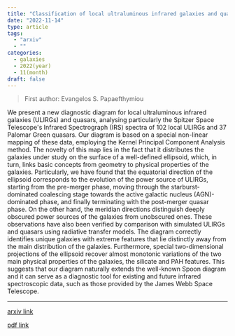 ```yaml
---
title: "Classification of local ultraluminous infrared galaxies and quasars with kernel principal component analysis"
date: "2022-11-14"
type: article
tags:
  - "arxiv"
  - ""
categories:
  - galaxies
  - 2022(year)
  - 11(month)
draft: false
---
```


> First author: Evangelos S. Papaefthymiou

 We present a new diagnostic diagram for local ultraluminous infrared galaxies
(ULIRGs) and quasars, analysing particularly the Spitzer Space Telescope's
Infrared Spectrograph (IRS) spectra of 102 local ULIRGs and 37 Palomar Green
quasars. Our diagram is based on a special non-linear mapping of these data,
employing the Kernel Principal Component Analysis method. The novelty of this
map lies in the fact that it distributes the galaxies under study on the
surface of a well-defined ellipsoid, which, in turn, links basic concepts from
geometry to physical properties of the galaxies. Particularly, we have found
that the equatorial direction of the ellipsoid corresponds to the evolution of
the power source of ULIRGs, starting from the pre-merger phase, moving through
the starburst-dominated coalescing stage towards the active galactic nucleus
(AGN)-dominated phase, and finally terminating with the post-merger quasar
phase. On the other hand, the meridian directions distinguish deeply obscured
power sources of the galaxies from unobscured ones. These observations have
also been verified by comparison with simulated ULIRGs and quasars using
radiative transfer models. The diagram correctly identifies unique galaxies
with extreme features that lie distinctly away from the main distribution of
the galaxies. Furthermore, special two-dimensional projections of the ellipsoid
recover almost monotonic variations of the two main physical properties of the
galaxies, the silicate and PAH features. This suggests that our diagram
naturally extends the well-known Spoon diagram and it can serve as a diagnostic
tool for existing and future infrared spectroscopic data, such as those
provided by the James Webb Space Telescope.

---
[arxiv link](http://arxiv.org/abs/2211.07758v1)

[pdf link](http://arxiv.org/pdf/2211.07758v1)